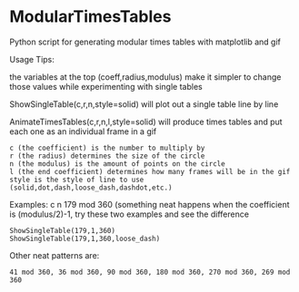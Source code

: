 # ModularTimesTables
Python script for generating modular times tables with matplotlib and gif

Usage Tips:

the variables at the top (coeff,radius,modulus) make it simpler to change those values while experimenting with single tables

ShowSingleTable(c,r,n,style=solid) will plot out a single table line by line

AnimateTimesTables(c,r,n,l,style=solid) will produce times tables and put each one as an individual frame in a gif

    c (the coefficient) is the number to multiply by
    r (the radius) determines the size of the circle
    n (the modulus) is the amount of points on the circle
    l (the end coefficient) determines how many frames will be in the gif
    style is the style of line to use (solid,dot,dash,loose_dash,dashdot,etc.)


Examples:
  c       n
  179 mod 360 (something neat happens when the coefficient is (modulus/2)-1, try these two examples and see the difference
  
    ShowSingleTable(179,1,360)
    ShowSingleTable(179,1,360,loose_dash)
  
  
  Other neat patterns are:
    
    41 mod 360, 36 mod 360, 90 mod 360, 180 mod 360, 270 mod 360, 269 mod 360
